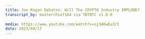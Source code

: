```yaml
---
title: Joe Rogan Debates: Will The CRYPTO Industry IMPLODE?
transcript_by: masterchief164 via TBTBTC v1.0.0
 
media: https://www.youtube.com/watch?v=oj3AKwEa3rI
date: 2023/04/17
---
```



